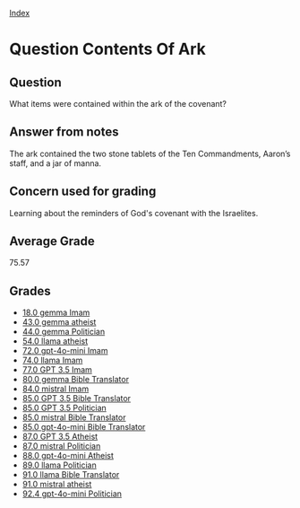 
[Index](../../index.md)
# Question Contents Of Ark
## Question
What items were contained within the ark of the covenant?

## Answer from notes
The ark contained the two stone tablets of the Ten Commandments, Aaron’s staff, and a jar of manna.

## Concern used for grading
Learning about the reminders of God's covenant with the Israelites.

## Average Grade
75.57

## Grades
 * [18.0 gemma Imam](../answers/gemma_Imam/Contents_Of_Ark.md)
 * [43.0 gemma atheist](../answers/gemma_atheist/Contents_Of_Ark.md)
 * [44.0 gemma Politician](../answers/gemma_Politician/Contents_Of_Ark.md)
 * [54.0 llama atheist](../answers/llama_atheist/Contents_Of_Ark.md)
 * [72.0 gpt-4o-mini Imam](../answers/gpt-4o-mini_Imam/Contents_Of_Ark.md)
 * [74.0 llama Imam](../answers/llama_Imam/Contents_Of_Ark.md)
 * [77.0 GPT 3.5 Imam](../answers/GPT_3.5_Imam/Contents_Of_Ark.md)
 * [80.0 gemma Bible Translator](../answers/gemma_Bible_Translator/Contents_Of_Ark.md)
 * [84.0 mistral Imam](../answers/mistral_Imam/Contents_Of_Ark.md)
 * [85.0 GPT 3.5 Bible Translator](../answers/GPT_3.5_Bible_Translator/Contents_Of_Ark.md)
 * [85.0 GPT 3.5 Politician](../answers/GPT_3.5_Politician/Contents_Of_Ark.md)
 * [85.0 mistral Bible Translator](../answers/mistral_Bible_Translator/Contents_Of_Ark.md)
 * [85.0 gpt-4o-mini Bible Translator](../answers/gpt-4o-mini_Bible_Translator/Contents_Of_Ark.md)
 * [87.0 GPT 3.5 Atheist](../answers/GPT_3.5_Atheist/Contents_Of_Ark.md)
 * [87.0 mistral Politician](../answers/mistral_Politician/Contents_Of_Ark.md)
 * [88.0 gpt-4o-mini Atheist](../answers/gpt-4o-mini_Atheist/Contents_Of_Ark.md)
 * [89.0 llama Politician](../answers/llama_Politician/Contents_Of_Ark.md)
 * [91.0 llama Bible Translator](../answers/llama_Bible_Translator/Contents_Of_Ark.md)
 * [91.0 mistral atheist](../answers/mistral_atheist/Contents_Of_Ark.md)
 * [92.4 gpt-4o-mini Politician](../answers/gpt-4o-mini_Politician/Contents_Of_Ark.md)
